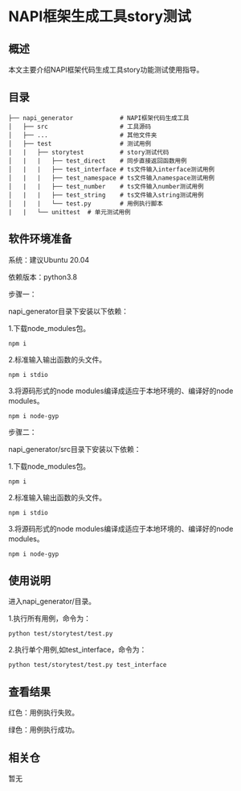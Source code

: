 # NAPI框架生成工具story测试

## 概述
本文主要介绍NAPI框架代码生成工具story功能测试使用指导。

## 目录

	├── napi_generator             # NAPI框架代码生成工具
	│   ├── src                    # 工具源码
	│   ├── ...                    # 其他文件夹
	│   ├── test                   # 测试用例
	|   |   ├── storytest          # story测试代码
	│   |   |   ├── test_direct    # 同步直接返回函数用例
	│   |   |   ├── test_interface # ts文件输入interface测试用例
	│   |   |   ├── test_namespace # ts文件输入namespace测试用例
	│   |   |   ├── test_number    # ts文件输入number测试用例
	│   |   |   ├── test_string    # ts文件输入string测试用例
	│   |   |   └── test.py        # 用例执行脚本
	|   |   └── unittest  # 单元测试用例
	 
## 软件环境准备

系统：建议Ubuntu 20.04

依赖版本：python3.8


步骤一：

napi_generator目录下安装以下依赖：

1.下载node_modules包。

	npm i 

2.标准输入输出函数的头文件。

	npm i stdio

3.将源码形式的node modules编译成适应于本地环境的、编译好的node modules。

	npm i node-gyp

步骤二：

napi_generator/src目录下安装以下依赖：

1.下载node_modules包。

	npm i
  
2.标准输入输出函数的头文件。

	npm i stdio 

3.将源码形式的node modules编译成适应于本地环境的、编译好的node modules。

	npm i node-gyp

## 使用说明

进入napi_generator/目录。

1.执行所有用例，命令为：

	python test/storytest/test.py

2.执行单个用例,如test_interface，命令为：

	python test/storytest/test.py test_interface


## 查看结果

红色：用例执行失败。

绿色：用例执行成功。


## 相关仓

暂无
